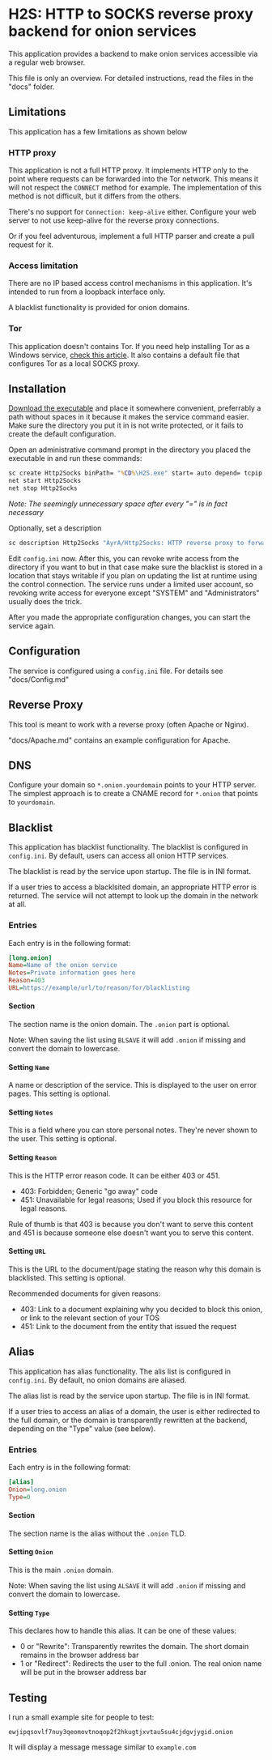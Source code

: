 # H2S: HTTP to SOCKS reverse proxy backend for onion services

This application provides a backend to make onion services accessible via a regular web browser.

This file is only an overview. For detailed instructions, read the files in the "docs" folder.

## Limitations

This application has a few limitations as shown below

### HTTP proxy

This application is not a full HTTP proxy.
It implements HTTP only to the point where requests can be forwarded into the Tor network.
This means it will not respect the `CONNECT` method for example.
The implementation of this method is not difficult, but it differs from the others.

There's no support for `Connection: keep-alive` either.
Configure your web server to not use keep-alive for the reverse proxy connections.

Or if you feel adventurous, implement a full HTTP parser and create a pull request for it.

### Access limitation

There are no IP based access control mechanisms in this application.
It's intended to run from a loopback interface only.

A blacklist functionality is provided for onion domains.

### Tor

This application doesn't contains Tor.
If you need help installing Tor as a Windows service, [check this article](https://cable.ayra.ch/help/fs.php?help=tor).
It also contains a default file that configures Tor as a local SOCKS proxy.

## Installation

[Download the executable](https://gitload.net/AyrA/Http2Socks) and place it somewhere convenient,
preferrably a path without spaces in it because it makes the service command easier.
Make sure the directory you put it in is not write protected,
or it fails to create the default configuration.

Open an administrative command prompt in the directory you placed the executable in
and run these commands:

```bat
sc create Http2Socks binPath= "%CD%\H2S.exe" start= auto depend= tcpip obj= "NT AUTHORITY\LocalService"
net start Http2Socks
net stop Http2Socks
```

*Note: The seemingly unnecessary space after every "=" is in fact necessary*

Optionally, set a description

```bat
sc description Http2Socks "AyrA/Http2Socks: HTTP reverse proxy to forward .onion requests to Tor"
```

Edit `config.ini` now.
After this, you can revoke write access from the directory if you want to but in that case make sure the blacklist is stored in a location that stays writable if you plan on updating the list at runtime using the control connection.
The service runs under a limited user account, so revoking write access for everyone except "SYSTEM" and "Administrators" usually does the trick.

After you made the appropriate configuration changes, you can start the service again.

## Configuration

The service is configured using a `config.ini` file. For details see "docs/Config.md"

## Reverse Proxy

This tool is meant to work with a reverse proxy (often Apache or Nginx).

"docs/Apache.md" contains an example configuration for Apache.

## DNS

Configure your domain so `*.onion.yourdomain` points to your HTTP server.
The simplest approach is to create a CNAME record for `*.onion` that points to `yourdomain`.

## Blacklist

This application has blacklist functionality. The blacklist is configured in `config.ini`.
By default, users can access all onion HTTP services.

The blacklist is read by the service upon startup. The file is in INI format.

If a user tries to access a blacklsited domain, an appropriate HTTP error is returned.
The service will not attempt to look up the domain in the network at all.

### Entries

Each entry is in the following format:

```ini
[long.onion]
Name=Name of the onion service
Notes=Private information goes here
Reason=403
URL=https://example/url/to/reason/for/blacklisting
```

#### Section

The section name is the onion domain. The `.onion` part is optional.

Note: When saving the list using `BLSAVE` it will add `.onion` if missing and convert the domain to lowercase.

#### Setting `Name`

A name or description of the service.
This is displayed to the user on error pages.
This setting is optional.

#### Setting `Notes`

This is a field where you can store personal notes.
They're never shown to the user.
This setting is optional.

#### Setting `Reason`

This is the HTTP error reason code. It can be either 403 or 451.
- 403: Forbidden; Generic "go away" code
- 451: Unavailable for legal reasons; Used if you block this resource for legal reasons.

Rule of thumb is that 403 is because you don't want to serve this content and 451 is because someone else doesn't want you to serve this content.

#### Setting `URL`

This is the URL to the document/page stating the reason why this domain is blacklisted.
This setting is optional.

Recommended documents for given reasons:

- 403: Link to a document explaining why you decided to block this onion, or link to the relevant section of your TOS
- 451: Link to the document from the entity that issued the request

## Alias

This application has alias functionality. The alis list is configured in `config.ini`.
By default, no onion domains are aliased.

The alias list is read by the service upon startup. The file is in INI format.

If a user tries to access an alias of a domain, the user is either redirected to the full domain,
or the domain is transparently rewritten at the backend, depending on the "Type" value (see below).

### Entries

Each entry is in the following format:

```ini
[alias]
Onion=long.onion
Type=0
```

#### Section

The section name is the alias without the `.onion` TLD.

#### Setting `Onion`

This is the main `.onion` domain.

Note: When saving the list using `ALSAVE` it will add `.onion` if missing and convert the domain to lowercase.

#### Setting `Type`

This declares how to handle this alias.
It can be one of these values:

- 0 or "Rewrite": Transparently rewrites the domain. The short domain remains in the browser address bar
- 1 or "Redirect": Redirects the user to the full .onion. The real onion name will be put in the browser address bar

## Testing

I run a small example site for people to test:

`ewjipqsovlf7nuy3qeomovtnoqop2f2hkugtjxvtau5su4cjdgvjygid.onion`

It will display a message message similar to `example.com`
